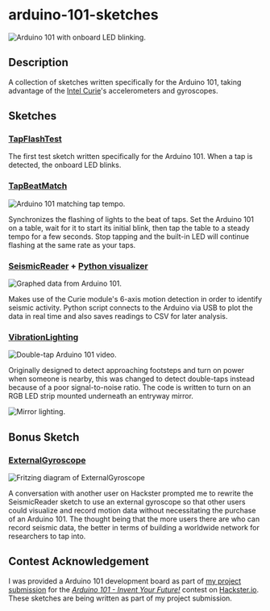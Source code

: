 # arduino-101-sketches
![Arduino 101 with onboard LED blinking.](https://github.com/ckuzma/arduino-101-sketches/blob/master/photos/tapflash.gif)

## Description
A collection of sketches written specifically for the Arduino 101, taking advantage of the [Intel Curie](http://www.intel.com/content/www/us/en/wearables/wearable-soc.html)'s accelerometers and gyroscopes.

## Sketches
### [TapFlashTest](https://github.com/ckuzma/arduino-101-sketches/blob/master/sketches/TapFlashTest/TapFlashTest.ino)
The first test sketch written specifically for the Arduino 101. When a tap is detected, the onboard LED blinks.

### [TapBeatMatch](https://github.com/ckuzma/arduino-101-sketches/blob/master/sketches/TapBeatMatch/TapBeatMatch.ino)
![Arduino 101 matching tap tempo.](https://github.com/ckuzma/arduino-101-sketches/blob/master/photos/tempo.gif)

Synchronizes the flashing of lights to the beat of taps. Set the Arduino 101 on a table, wait for it to start its initial blink, then tap the table to a steady tempo for a few seconds. Stop tapping and the built-in LED will continue flashing at the same rate as your taps.

### [SeismicReader](https://github.com/ckuzma/arduino-101-sketches/blob/master/sketches/SeismicReader/SeismicReader.ino) + [Python visualizer](https://github.com/ckuzma/arduino-101-sketches/blob/master/python/CurieGraph.py)
![Graphed data from Arduino 101.](https://github.com/ckuzma/arduino-101-sketches/blob/master/photos/graphed_data.png)

Makes use of the Curie module's 6-axis motion detection in order to identify seismic activity. Python script connects to the Arduino via USB to plot the data in real time and also saves readings to CSV for later analysis.

### [VibrationLighting](https://github.com/ckuzma/arduino-101-sketches/blob/master/sketches/VibrationLighting/VibrationLighting.ino)
![Double-tap Arduino 101 video.](https://github.com/ckuzma/arduino-101-sketches/blob/master/photos/double-tap.gif)

Originally designed to detect approaching footsteps and turn on power when someone is nearby, this was changed to detect double-taps instead because of a poor signal-to-noise ratio. The code is written to turn on an RGB LED strip mounted underneath an entryway mirror.

![Mirror lighting.](https://github.com/ckuzma/arduino-101-sketches/blob/master/photos/underlight.jpg)

## Bonus Sketch
### [ExternalGyroscope](https://github.com/ckuzma/arduino-101-sketches/blob/master/sketches/ExternalGyroscope/ExternalGyroscope.ino)
![Fritzing diagram of ExternalGyroscope](https://github.com/ckuzma/arduino-101-sketches/blob/master/photos/fritzing-ext.png)

A conversation with another user on Hackster prompted me to rewrite the SeismicReader sketch to use an external gyroscope so that other users could visualize and record motion data without necessitating the purchase of an Arduino 101. The thought being that the more users there are who can record seismic data, the better in terms of building a worldwide network for researchers to tap into.

## Contest Acknowledgement
I was provided a Arduino 101 development board as part of [my project submission](https://www.hackster.io/kuzma/motion-sensitive-circuit-control-via-intel-curie-b6db0a) for the [*Arduino 101 - Invent Your Future!*](https://www.hackster.io/contests/Intel-Arduino-101) contest on [Hackster.io](https://www.hackster.io/). These sketches are being written as part of my project submission.
